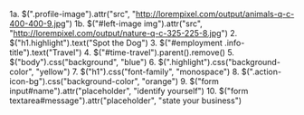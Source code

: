 1a. $(".profile-image").attr("src", "http://lorempixel.com/output/animals-q-c-400-400-9.jpg")
1b. $("#left-image img").attr("src", "http://lorempixel.com/output/nature-q-c-325-225-8.jpg")
2. $("h1.highlight").text("Spot the Dog")
3. $("#employment .info-title").text("Travel")
4. $("#time-travel").parent().remove()
5. $("body").css("background", "blue")
6. $(".highlight").css("background-color", "yellow")
7. $("h1").css("font-family", "monospace")
8. $(".action-icon-bg").css("background-color", "orange")
9. $("form input#name").attr("placeholder", "identify yourself")
10. $("form textarea#message").attr("placeholder", "state your business")
